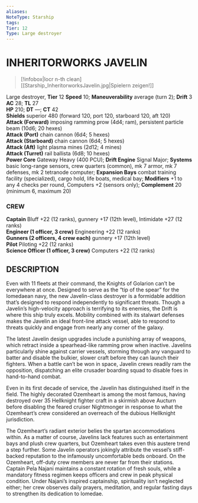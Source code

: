 ```yaml
---
aliases: 
NoteType: Starship
tags: 
Tier: 12
Type: Large destroyer
---
```

# INHERITORWORKS JAVELIN
> [!infobox|locr n-th clean]
>  [[Starship_InheritorworksJavelin.jpg|Spielern zeigen!]]
> 
Large destroyer, **Tier** 12 
**Speed** 10; **Maneuverability** average (turn 2); **Drift** 3  
**AC** 28; **TL** 27  
**HP** 210; **DT** —; **CT** 42  
**Shields** superior 480 (forward 120, port 120, starboard 120, aft 120)  
**Attack (Forward)** imposing ramming prow (4d4; ram), persistent particle beam (10d6; 20 hexes)  
**Attack (Port)** chain cannon (6d4; 5 hexes)  
**Attack (Starboard)** chain cannon (6d4; 5 hexes)  
**Attack (Aft)** light plasma mines (2d12; 4 mines)  
**Attack (Turret)** rail ballista (6d8; 10 hexes)  
**Power Core** Gateway Heavy (400 PCU); **Drift Engine** Signal Major; **Systems** basic long-range sensors, crew quarters (common), mk 7 armor, mk 7 defenses, mk 2 tetranode computer; **Expansion Bays** combat training facility (specialized), cargo hold, life boats, medical bay; **Modifiers** +1 to any 4 checks per round, Computers +2 (sensors only); **Complement** 20 (minimum 6, maximum 20)

### CREW

**Captain** Bluff +22 (12 ranks), gunnery +17 (12th level), Intimidate +27 (12 ranks)  
**Engineer (1 officer, 3 crew)** Engineering +22 (12 ranks)  
**Gunners (2 officers, 4 crew each)** gunnery +17 (12th level)  
**Pilot** Piloting +22 (12 ranks)  
**Science Officer (1 officer, 3 crew)** Computers +22 (12 ranks)

## DESCRIPTION

Even with 11 fleets at their command, the Knights of Golarion can’t be everywhere at once. Designed to serve as the “tip of the spear” for the Iomedaean navy, the new Javelin-class destroyer is a formidable addition that’s designed to respond independently to significant threats. Though a Javelin’s high-velocity approach is terrifying to its enemies, the Drift is where this ship truly excels. Mobility combined with its stalwart defenses makes the Javelin an ideal front-line attack vessel, able to respond to threats quickly and engage from nearly any corner of the galaxy.  
  
The latest Javelin design upgrades include a punishing array of weapons, which retract inside a spearhead-like ramming prow when inactive. Javelins particularly shine against carrier vessels, storming through any vanguard to batter and disable the bulkier, slower craft before they can launch their fighters. When a battle can’t be won in space, Javelin crews readily ram the opposition, dispatching an elite crusader boarding squad to disable foes in hand-to-hand combat.  
  
Even in its first decade of service, the Javelin has distinguished itself in the field. The highly decorated Ozemheart is among the most famous, having destroyed over 35 Hellknight fighter craft in a skirmish above Aucturn before disabling the feared cruiser Nightmonger in response to what the Ozemheart’s crew considered an overreach of the dubious Hellknight jurisdiction.  
  
The Ozemheart’s radiant exterior belies the spartan accommodations within. As a matter of course, Javelins lack features such as entertainment bays and plush crew quarters, but Ozemheart takes even this austere trend a step further. Some Javelin operators jokingly attribute the vessel’s stiff-backed reputation to the infamously uncomfortable beds onboard. On the Ozemheart, off-duty crew members are never far from their stations. Captain Pela Najani maintains a constant rotation of fresh souls, while a mandatory fitness regimen keeps officers and crew in peak physical condition. Under Najani’s inspired captainship, spirituality isn’t neglected either; her crew observes daily prayers, meditation, and regular fasting days to strengthen its dedication to Iomedae.
